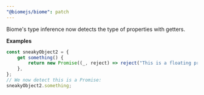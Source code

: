 ```yaml
---
"@biomejs/biome": patch
---
```


Biome's type inference now detects the type of properties with getters.

**Examples**

```ts
const sneakyObject2 = {
	get something() {
		return new Promise((_, reject) => reject("This is a floating promise!"));
	},
};
// We now detect this is a Promise:
sneakyObject2.something;
```
